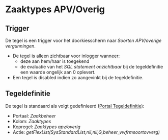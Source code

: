 # Zaaktypes APV/Overig

## Trigger

De tegel is een trigger voor het doorkiesscherm naar *Soorten APV/overige vergunningen*.

* De tegel is alleen zichtbaar voor inlogger wanneer:
  * deze aan hem/haar is toegekend
  * de evaluatie van het *SQL statement onzichtbaar* bij de tegeldefinitie een waarde ongelijk aan 0 oplevert.
* Een tegel is disabled indien zo aangevinkt bij de tegeldefinitie.

## Tegeldefinitie

De tegel is standaard als volgt gedefinieerd ([Portal Tegeldefinitie](/docs/instellen_inrichten/portaldefinitie/portal_tegel.md)):

* Portaal: *Zaakbeheer*
* Kolom: *Zaaktypes*
* Kopregel: *Zaaktypes apv/overig*
* Actie: *getFlexList(SysStandardList,nil,nil,G,beheer_vwfrmsoortovverg)*
